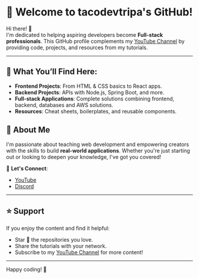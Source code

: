 # 🌟 Welcome to tacodevtripa's GitHub!

Hi there! 👋  
I'm dedicated to helping aspiring developers become **Full-stack professionals**. This GitHub profile complements my [YouTube Channel](https://www.youtube.com/@tacodevtripa) by providing code, projects, and resources from my tutorials.

---

## 🚀 What You’ll Find Here:

- **Frontend Projects**: From HTML & CSS basics to React apps.
- **Backend Projects**: APIs with Node.js, Spring Boot, and more.
- **Full-stack Applications**: Complete solutions combining frontend, backend, databases and AWS solutions.
- **Resources**: Cheat sheets, boilerplates, and reusable components.

## 🌟 About Me

I'm passionate about teaching web development and empowering creators with the skills to build **real-world applications**. Whether you're just starting out or looking to deepen your knowledge, I've got you covered!

💬 **Let's Connect**:

- [YouTube](https://www.youtube.com/@tacodevtripa)
- [Discord](https://discord.gg/gw96Rzd3)

---

## ⭐️ Support

If you enjoy the content and find it helpful:

- Star 🌟 the repositories you love.
- Share the tutorials with your network.
- Subscribe to my [YouTube Channel](https://www.youtube.com/@tacodevtripa) for more content!

---

Happy coding! 🚀

